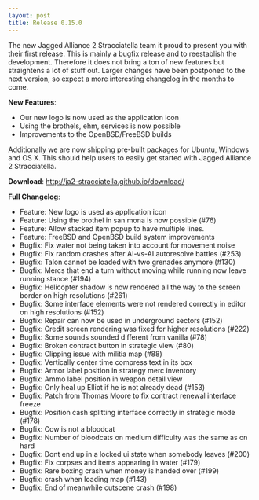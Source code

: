 ```yaml
---
layout: post
title: Release 0.15.0
---
```


The new Jagged Alliance 2 Stracciatella team it proud to present you with their
first release. This is mainly a bugfix release and to reestablish the development.
Therefore it does not bring a ton of new features but straightens a lot of
stuff out. Larger changes have been postponed to the next version, so expect a
more interesting changelog in the months to come.

__New Features__:
- Our new logo is now used as the application icon
- Using the brothels, ehm, services is now possible
- Improvements to the OpenBSD/FreeBSD builds

Additionally we are now shipping pre-built packages for Ubuntu, Windows and
OS X. This should help users to easily get started with Jagged Alliance 2
Stracciatella.

__Download__: http://ja2-stracciatella.github.io/download/

__Full Changelog__:
- Feature: New logo is used as application icon
- Feature: Using the brothel in san mona is now possible (#76)
- Feature: Allow stacked item popup to have multiple lines.
- Feature: FreeBSD and OpenBSD build system improvements
- Bugfix: Fix water not being taken into account for movement noise
- Bugfix: Fix random crashes after AI-vs-AI autoresolve battles (#253)
- Bugfix: Talon cannot be loaded with two grenades anymore (#130)
- Bugfix: Mercs that end a turn without moving while running now leave running stance (#194)
- Bugfix: Helicopter shadow is now rendered all the way to the screen border on high resolutions (#261)
- Bugfix: Some interface elements were not rendered correctly in editor on high resolutions (#152)
- Bugfix: Repair can now be used in underground sectors (#152)
- Bugfix: Credit screen rendering was fixed for higher resolutions (#222)
- Bugfix: Some sounds sounded different from vanilla (#78)
- Bugfix: Broken contract button in strategic view (#80)
- Bugfix: Clipping issue with militia map (#88)
- Bugfix: Vertically center time compress text in its box
- Bugfix: Armor label position in strategy merc inventory
- Bugfix: Ammo label position in weapon detail view
- Bugfix: Only heal up Elliot if he is not already dead (#153)
- Bugfix: Patch from Thomas Moore to fix contract renewal interface freeze
- Bugfix: Position cash splitting interface correctly in strategic mode (#178)
- Bugfix: Cow is not a bloodcat
- Bugfix: Number of bloodcats on medium difficulty was the same as on hard
- Bugfix: Dont end up in a locked ui state when somebody leaves (#200)
- Bugfix: Fix corpses and items appearing in water (#179)
- Bugfix: Rare boxing crash when money is handed over (#199)
- Bugfix: crash when loading map (#143)
- Bugfix: End of meanwhile cutscene crash (#198)
